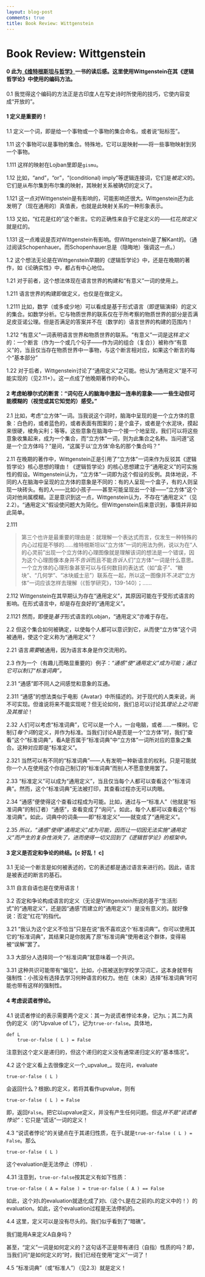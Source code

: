 ```yaml
---
layout: blog-post
comments: true
title: Book Review: Wittgenstein
---
```


# Book Review: Wittgenstein


#### 0 此为[《维特根斯坦与哲学》](http://book.douban.com/subject/2981380/)一书的读后感。这里使用Wittgenstein在其《逻辑哲学论》中使用的编码方法。

0.1 我觉得这个编码的方法正是古印度人在写史诗时所使用的技巧，它使内容变成“开放的”。

#### 1 定义是重要的！

1.1 定义一个词，即是给一个事物或一个事物的集合命名，或者说“贴标签”。

1.11 这个事物可以是事物的集合。特殊地，它可以是映射——将一些事物映射到另一个事物。

1.111 这样的映射在Lojban里即是`gismu`。

1.12 比如，“and”，“or”，“(conditional) imply”等逻辑连接词，它们是*被定义*的。它们是从布尔集到布尔集的映射，其映射关系被确切的定义了。

1.121 这一点对Wittgenstein是有影响的，可能影响还很大。Wittgenstein还为此发明了（现在通用的）真值表，也就是此映射关系的一种形象表示。

1.13 又如，“红花是红的”这个断言。它的正确性来自于它是定义的——红花*按定义*就是红的。

1.131 这一点难说是否对Wittgenstein有影响。但Wittgenstein是了解Kant的。（通过阅读Schopenhauer。而Schopenhauer总是（隐晦地）强调这一点。）

1.2 这个想法无论是在Wittgenstein早期的《逻辑哲学论》中，还是在晚期的著作，如《论确实性》中，都占有中心地位。

1.21 对于前者，这个想法体现在语言世界的构建和“有意义”一词的使用上。

1.211 语言世界的构建即做定义，也仅是在做定义。

1.2111 比如，数学（或多或少地）可以看成是基于形式语言（即逻辑演绎）的定义的集合。如数学分析。它与物质世界的联系仅在于所考察的物质世界的部分是否满足皮亚诺公理。但是否满足的答案并不在（数学的）语言世界的构建的范围内！

1.212 “有意义”一词表明语言世界和物质世界的联系。“有意义”一词是这样*定义*的：一个断言（作为一个或几个句子——作为词的组合（复合））被称作“有意义”的，当且仅当存在物质世界中一事物，与这个断言相对应，如果这个断言的每个“基本部分”

1.22 对于后者，Wittgenstein讨论了“通用定义”之可能。他认为“通用定义”是不可能实现的（见2.11+）。这一点成了他晚期著作的中心。


#### 2 考虑帕穆尔式的断言：“词句在人的脑海中激起一连串的意象——一些生动但可能模糊的（视觉或其它知觉的）感受。”

2.1 比如，考虑“立方体”一词。当我说这个词时，脑海中呈现的是一个立方体的意象：白色的，或者蓝色的，或者表面有图案的；是个盒子，或者是个水泥块，摸起来很硬，棱角尖利；等等。这些意象在脑海中一个接一个地呈现，我们可以将这些意象收集起来，成为一个集合，而“立方体”一词，则为此集合之名称。当问道“这是一个立方体吗？”是问，“这属于以‘立方体’命名的那个集合吗？”

2.11 在晚期的著作中，Wittgenstein正是引用了“立方体”一词来作为反驳其《逻辑哲学论》核心思想的理由！《逻辑哲学论》的核心思想建立于“通用定义”的可实施性的假设。Wittgenstein认为，“立方体”一词即为这个假设的反例。具体地说，不同的人在脑海中呈现的立方体的意象是不同的：有的人呈现一个盒子，有的人则呈现一块砖头。有的人——比如小孩子——甚至可能呈现出一个球——“立方体”这个词对他尚属模糊。正是意识到这一点，Wittgenstein认为，不存在“通用定义”（见2.2）。“通用定义”假设使问题大为简化。但Wittgenstein后来意识到，事情并非如此简单。

2.111
> 第三个也许是最重要的理由是：就理解一个表达式而言，仅发生一种特殊的内心过程是不够的......维特根斯坦以“立方体”一词的用法为例，说以为在“人的心灵前”出现一个立方体的心理图像就是理解该词的想法是一个错误，因为这个心理图像本身并不*告诉*而且不能*告诉*人们“立方体”一词是什么意思。一个立方体的心理形象甚至可以与任何数目的表达式（如“盒子”、“糖块”、“几何学”、“冰块威士忌”）联系在一起，所以这一图像并不*决定*“立方体”一词应该怎样去理解（《哲学研究》，139-140）；......

2.112 Wittgenstein在其早期认为存在“通用定义”，其原因可能在于受形式语言的影响。在形式语言中，却是存在良好的“通用定义”。

2.1121 然而，即便是*基于*形式语言的Lobjan，“通用定义”亦难于存在。

2.2 但这个集合如何被确定，以使每个人都可以意识到它，从而使“立方体”这个词被通用，使这个定义称为“通用定义”？

2.21 语言*需要*被通用，因为语言本身是作交流用的。

2.3 作为一个（有趣儿而略显重要的）例子：*“通感”使“通用定义”成为可能；通过它可以制订“标准词典”。*

2.31 “通感”即不同人之间感觉和意象的互通。

2.311 “通感”的想法类似于电影《Avatar》中所描述的。对于现代的人类来说，尚不可实现。但谁说将来不能实现呢？但无论如何，我们总可以讨论其*理论上之可能及其推论*！

2.32 人们可以考虑“标准词典”，它可以是一个人，一台电脑，或者......一棵树。它制订*每个词*的定义，并作为标准。当我们讨论A是否是一个“立方体”时，我们“查看”这个“标准词典”，看A是否属于“标准词典”中“立方体”一词所对应的意象之集合。这种对应即是“标准定义”。

2.321 当然可以有不同的“标准词典”——人有发明一种新语言的权利。只是可能就你一个人在使用这个你自己制订的“标准词典”而别人不愿意使用罢了。

2.33 “标准定义”可以成为“通用定义”，当且仅当每个人都可以查看这个“标准词典”。然而，这个“标准词典”无法被打印，其查看过程亦无可以肉眼。

2.34 “通感”便使得这个查看过程成为可能。比如，通过与一“标准人”（他就是“标准词典”的制订者）“通感”，查看变成了“询问”。如此，每个人都可以查看这个“标准词典”。如此，词典中的词条——即“标准定义”——就变成了“通用定义”。

2.35 *所以，“通感”使得“通用定义”成为可能，因而让一切因无法实施“通用定义”而产生的复杂性消失了，进而使得一切又回到了《逻辑哲学论》的框架中。*


#### 3 定义是否定和争论的终结。[c 好乱！ c]

3.1 无论一个断言是如何被表述的，它的表述都是通过语言来进行的。因此，语言是被表述的断言的基石。

3.11 自言自语也是在使用语言！

3.2 否定和争论构成语言的定义（无论是Wittgenstein所说的基于“生活形式”的“通用定义”，还是因“通感”而建立的“通用定义”）是没有意义的。就好像说：否定“红花”的指代。

3.21 “我认为这个定义不恰当”只是在说“我不喜欢这个‘标准词典’”。你可以使用其它的“标准词典”，其结果只是你脱离了原“标准词典”使用者这个群体，变得易被“误解”罢了。

3.3 大部分人选择同一个“标准词典”就意味着一个共识。

3.31 这种共识可能带有“偏见”。比如，小孩被送到学校学习词汇，这本身就带有强制性：小孩没有选择去学习何种语言的权力。他在（未来）选择“标准词典”时可能也带有这样的强制性。




#### 4 考虑说谎者悖论。

4.1 说谎者悖论的表示需要两个定义：其一为说谎者悖论本身，记为`L`；其二为真伪的定义（的“Upvalue of L”），记为`true-or-false`。具体地，
    
    def L
        true-or-false ( L ) = False
    
注意到这个定义是递归的，但这个递归的定义没有通常递归定义的“基本情况”。

4.2 这个定义看上去很像定义一个_upvalue_。现在问，evaluate
    
    true-or-false ( L )
    
会返回什么？根据`L`的定义，若将其看作upvalue，则有
    
    true-or-false ( L ) = False
    
即，返回`False`。把它以upvalue定义，并没有产生任何问题。但这*并不是“说谎者悖论”*：它只是“谎话”一词的定义！

4.3 “说谎者悖论”的关键点在于其递归性质，在于`L`就是`true-or-false ( L ) = False`。那么
    
    true-or-false ( L )
    
这个evaluation是无法停止（停机）.

4.31 注意到，`true-or-false`按其定义有如下性质：
    
    true-or-false ( A = False ) = true-or-false ( A ) == False
    
如此，这个对`L`的evaluation就退化成了对`L`（这个`L`是在之前的`L`的定义中的！）的evaluation。如此，这个evaluation过程是无法停机的。
    
4.4 这里，定义可以是没有尽头的。我们似乎看到了“暗礁”。

我们能用A来定义A自身吗？

甚至，“定义”一词是如何定义的？这句话不正是带有递归（自指）性质的吗？即，当我们问“是如何定义的”时，我们已经在使用“定义”一词了！

4.5 “标准词典”（或“标准人”）（见2.3）就是定义！
